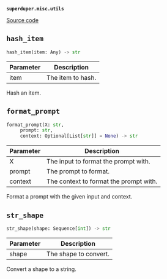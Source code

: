 **`superduper.misc.utils`** 

[Source code](https://github.com/superduper-io/superduper/blob/main/superduper/misc/utils.py)

## `hash_item` 

```python
hash_item(item: Any) -> str
```
| Parameter | Description |
|-----------|-------------|
| item | The item to hash. |

Hash an item.

## `format_prompt` 

```python
format_prompt(X: str,
     prompt: str,
     context: Optional[List[str]] = None) -> str
```
| Parameter | Description |
|-----------|-------------|
| X | The input to format the prompt with. |
| prompt | The prompt to format. |
| context | The context to format the prompt with. |

Format a prompt with the given input and context.

## `str_shape` 

```python
str_shape(shape: Sequence[int]) -> str
```
| Parameter | Description |
|-----------|-------------|
| shape | The shape to convert. |

Convert a shape to a string.

